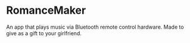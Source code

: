 # RomanceMaker

An app that plays music via Bluetooth remote control hardware. Made to give as a gift to your girlfriend.
